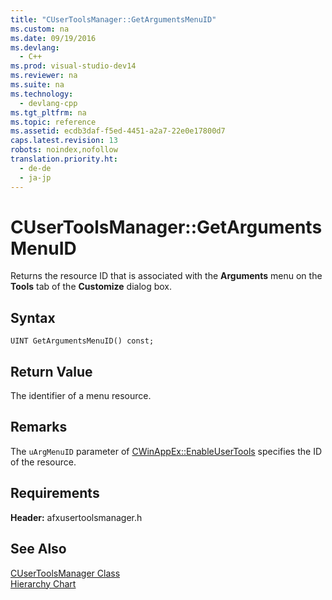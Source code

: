 ```yaml
---
title: "CUserToolsManager::GetArgumentsMenuID"
ms.custom: na
ms.date: 09/19/2016
ms.devlang: 
  - C++
ms.prod: visual-studio-dev14
ms.reviewer: na
ms.suite: na
ms.technology: 
  - devlang-cpp
ms.tgt_pltfrm: na
ms.topic: reference
ms.assetid: ecdb3daf-f5ed-4451-a2a7-22e0e17800d7
caps.latest.revision: 13
robots: noindex,nofollow
translation.priority.ht: 
  - de-de
  - ja-jp
---
```

# CUserToolsManager::GetArgumentsMenuID
Returns the resource ID that is associated with the **Arguments** menu on the **Tools** tab of the **Customize** dialog box.  
  
## Syntax  
  
```  
UINT GetArgumentsMenuID() const;  
```  
  
## Return Value  
 The identifier of a menu resource.  
  
## Remarks  
 The `uArgMenuID` parameter of [CWinAppEx::EnableUserTools](../vs140/CWinAppEx--EnableUserTools.md) specifies the ID of the resource.  
  
## Requirements  
 **Header:** afxusertoolsmanager.h  
  
## See Also  
 [CUserToolsManager Class](../vs140/CUserToolsManager-Class.md)   
 [Hierarchy Chart](../vs140/Hierarchy-Chart.md)